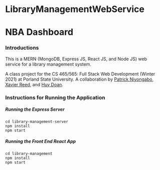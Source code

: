 # LibraryManagementWebService

# NBA Dashboard

### Introductions

This is a MERN (MongoDB, Express JS, React JS, and Node JS) web service for a library management system.

A class project for the CS 465/565: Full Stack Web Development (Winter 2021) at Porland State University. A collaboration by [Patrick Niyongabo](https://github.com/pniyongabo), [Xavier Reed](https://github.com/reedx8), and [Huy Doan](https://github.com/huy26).

### Instructions for Running the Application

##### Running the Express Server

```
cd library-management-server
npm install
npm start
```

##### Running the Front End React App

```
cd library-management
npm install
npm start
```











